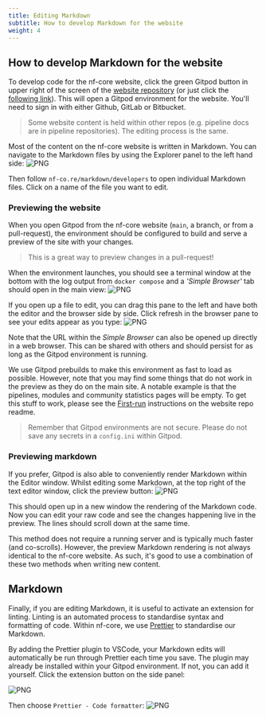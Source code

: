 ```yaml
---
title: Editing Markdown
subtitle: How to develop Markdown for the website
weight: 4
---
```


## How to develop Markdown for the website

To develop code for the nf-core website, click the green Gitpod button in upper right of the screen of the [website repository](https://github.com/nf-core/website) (or just click the [following link](https://gitpod.io/#https://github.com/nf-core/website)).
This will open a Gitpod environment for the website. You'll need to sign in with either Github, GitLab or Bitbucket.

> Some website content is held within other repos (e.g. pipeline docs are in pipeline repositories).
> The editing process is the same.

Most of the content on the nf-core website is written in Markdown.
You can navigate to the Markdown files by using the Explorer panel to the left hand side: ![PNG](/images/contributing/gitpod/explorer.png)

Then follow `nf-co.re/markdown/developers` to open individual Markdown files. Click on a name of the file you want to edit.

### Previewing the website

When you open Gitpod from the nf-core website (`main`, a branch, or from a pull-request), the environment should be configured to build and serve a preview of the site with your changes.

> This is a great way to preview changes in a pull-request!

When the environment launches, you should see a terminal window at the bottom with the log output from `docker compose` and a _'Simple Browser'_ tab should open in the main view:
![PNG](/images/contributing/gitpod/website_preview.png)

If you open up a file to edit, you can drag this pane to the left and have both the editor and the browser side by side.
Click refresh in the browser pane to see your edits appear as you type:
![PNG](/images/contributing/gitpod/website_preview_2.png)

Note that the URL within the _Simple Browser_ can also be opened up directly in a web browser. This can be shared with others and should persist for as long as the Gitpod environment is running.

We use Gitpod prebuilds to make this environment as fast to load as possible.
However, note that you may find some things that do not work in the preview as they do on the main site.
A notable example is that the pipelines, modules and community statistics pages will be empty.
To get this stuff to work, please see the [First-run](https://github.com/nf-core/website#first-run) instructions on the website repo readme.

> Remember that Gitpod environments are not secure. Please do not save any secrets in a `config.ini` within Gitpod.

### Previewing markdown

If you prefer, Gitpod is also able to conveniently render Markdown within the Editor window.
Whilst editing some Markdown, at the top right of the text editor window, click the preview button:
![PNG](/images/contributing/gitpod/preview.png)

This should open up in a new window the rendering of the Markdown code.
Now you can edit your raw code and see the changes happening live in the preview.
The lines should scroll down at the same time.

This method does not require a running server and is typically much faster (and co-scrolls).
However, the preview Markdown rendering is not always identical to the nf-core website.
As such, it's good to use a combination of these two methods when writing new content.

## Markdown

Finally, if you are editing Markdown, it is useful to activate an extension for linting.
Linting is an automated process to standardise syntax and formatting of code.
Within nf-core, we use [Prettier](https://prettier.io/) to standardise our Markdown.

By adding the Prettier plugin to VSCode, your Markdown edits will automatically be run through Prettier each time you save.
The plugin may already be installed within your Gitpod environment.
If not, you can add it yourself. Click the extension button on the side panel:

![PNG](/images/contributing/gitpod/extension.png)

Then choose `Prettier - Code formatter`:
![PNG](/images/contributing/gitpod/prettier-vscode.png)
